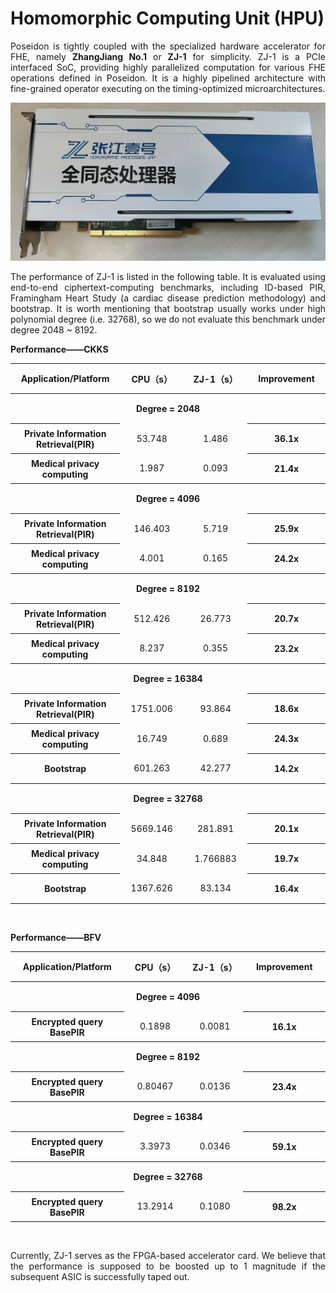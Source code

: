 # Homomorphic Computing Unit (HPU)

<div style="text-align: justify">


Poseidon is tightly coupled with the specialized hardware accelerator for FHE, namely **ZhangJiang No.1** or **ZJ-1** for simplicity. ZJ-1 is a PCIe interfaced SoC, providing highly parallelized computation for various FHE operations defined in Poseidon. It is a highly pipelined architecture with fine-grained operator executing on the timing-optimized microarchitectures. 

![Alt text](ZJ1.png)

The performance of ZJ-1 is listed in the following table. It is evaluated using end-to-end ciphertext-computing benchmarks, including ID-based PIR, Framingham Heart Study (a cardiac disease prediction methodology) and bootstrap. It is worth mentioning that bootstrap usually works under high polynomial degree (i.e. 32768), so we do not evaluate this benchmark under degree 2048 ~ 8192.

 
**Performance——CKKS**

<tbody> 
<table>
  <tr style="width:1300px; text-align:center; vertical-align:middle;height:40px;">
    <th style="width:1300px; text-align:center; vertical-align:middle;height:40px;" >
    Application/Platform 
    </th>
    <th style="width:1300px; text-align:center; vertical-align:middle;height:40px;">
    CPU（s） 
    </th>
    <th style="width:1300px; text-align:center; vertical-align:middle;height:40px;" >
    ZJ-1（s）  
    </th>
    <th style="width:1300px; text-align:center; vertical-align:middle;height:40px;" >
    Improvement     
    </th>
  </tr>
  <tr>
<th  colspan="4" style="width:1300px; text-align:center; vertical-align:middle;height:40px;">
Degree = 2048
</th>
 </tr>
  <tr style="width:1300px; text-align:center; vertical-align:middle;height:40px;" >
    <th style="width:1300px; text-align:center; vertical-align:middle;height:40px;" >
    Private Information Retrieval(PIR)
    </th >
    <td style="width:1300px; text-align:center; vertical-align:middle;height:40px;" >
      53.748
    </td>
    <td style="width:1300px; text-align:center; vertical-align:middle;height:40px;" >
      1.486
    </td>
    <th style="width:1300px; text-align:center; vertical-align:middle;height:40px;" >
      36.1x
    </th>
  </tr>
 <tr>
    <th style="width:1300px; text-align:center; vertical-align:middle;height:40px;" >
    Medical privacy computing
    </th>
    <td style="width:1300px; text-align:center; vertical-align:middle;height:40px;" >
      1.987
    </td>
    <td style="width:1300px; text-align:center; vertical-align:middle;height:40px;" >
      0.093
    </td>
    <th style="width:1300px; text-align:center; vertical-align:middle;height:40px;" >
      21.4x
    </th>
  </tr>

  <tr>
<th  colspan="4" style="width:1300px; text-align:center; vertical-align:middle;height:40px;">
Degree = 4096
</th>
 </tr>
  <tr style="width:1300px; text-align:center; vertical-align:middle;height:40px;" >
    <th style="width:1300px; text-align:center; vertical-align:middle;height:40px;" >
    Private Information Retrieval(PIR)
    </th >
    <td style="width:1300px; text-align:center; vertical-align:middle;height:40px;" >
      146.403
    </td>
    <td style="width:1300px; text-align:center; vertical-align:middle;height:40px;" >
      5.719
    </td>
    <th style="width:1300px; text-align:center; vertical-align:middle;height:40px;" >
      25.9x
    </th>
  </tr>
 <tr>
    <th style="width:1300px; text-align:center; vertical-align:middle;height:40px;" >
    Medical privacy computing
    </th>
    <td style="width:1300px; text-align:center; vertical-align:middle;height:40px;" >
      4.001
    </td>
    <td style="width:1300px; text-align:center; vertical-align:middle;height:40px;" >
      0.165
    </td>
    <th style="width:1300px; text-align:center; vertical-align:middle;height:40px;" >
      24.2x
    </th>
  </tr>

  <tr>
<th  colspan="4" style="width:1300px; text-align:center; vertical-align:middle;height:40px;">
Degree = 8192
</th>
 </tr>
  <tr style="width:1300px; text-align:center; vertical-align:middle;height:40px;" >
    <th style="width:1300px; text-align:center; vertical-align:middle;height:40px;" >
    Private Information Retrieval(PIR)
    </th >
    <td style="width:1300px; text-align:center; vertical-align:middle;height:40px;" >
      512.426
    </td>
    <td style="width:1300px; text-align:center; vertical-align:middle;height:40px;" >
      26.773
    </td>
    <th style="width:1300px; text-align:center; vertical-align:middle;height:40px;" >
      20.7x
    </th>
  </tr>
 <tr>
    <th style="width:1300px; text-align:center; vertical-align:middle;height:40px;" >
    Medical privacy computing
    </th>
    <td style="width:1300px; text-align:center; vertical-align:middle;height:40px;" >
      8.237
    </td>
    <td style="width:1300px; text-align:center; vertical-align:middle;height:40px;" >
      0.355
    </td>
    <th style="width:1300px; text-align:center; vertical-align:middle;height:40px;" >
      23.2x
    </th>
  </tr>
  <tr>
<th  colspan="4" style="width:1300px; text-align:center; vertical-align:middle;height:40px;">
Degree = 16384
</th>
 </tr>
  <tr style="width:1300px; text-align:center; vertical-align:middle;height:40px;" >
    <th style="width:1300px; text-align:center; vertical-align:middle;height:40px;" >
    Private Information Retrieval(PIR)
    </th >
    <td style="width:1300px; text-align:center; vertical-align:middle;height:40px;" >
      1751.006
    </td>
    <td style="width:1300px; text-align:center; vertical-align:middle;height:40px;" >
      93.864
    </td>
    <th style="width:1300px; text-align:center; vertical-align:middle;height:40px;" >
      18.6x
    </th>
  </tr>
 <tr>
    <th style="width:1300px; text-align:center; vertical-align:middle;height:40px;" >
    Medical privacy computing
    </th>
    <td style="width:1300px; text-align:center; vertical-align:middle;height:40px;" >
      16.749
    </td>
    <td style="width:1300px; text-align:center; vertical-align:middle;height:40px;" >
      0.689
    </td>
    <th style="width:1300px; text-align:center; vertical-align:middle;height:40px;" >
      24.3x
    </th>
  </tr>
 <tr>
    <th style="width:1300px; text-align:center; vertical-align:middle;height:40px;" >
    Bootstrap
    </th>
    <td style="width:1300px; text-align:center; vertical-align:middle;height:40px;" >
      601.263
    </td>
    <td style="width:1300px; text-align:center; vertical-align:middle;height:40px;" >
      42.277
    </td>
    <th style="width:1300px; text-align:center; vertical-align:middle;height:40px;" >
      14.2x
    </th>
  </tr>
    <tr>
<th  colspan="4" style="width:1300px; text-align:center; vertical-align:middle;height:40px;">
Degree = 32768
</th>
 </tr>
  <tr style="width:1300px; text-align:center; vertical-align:middle;height:40px;" >
    <th style="width:1300px; text-align:center; vertical-align:middle;height:40px;" >
    Private Information Retrieval(PIR)
    </th >
    <td style="width:1300px; text-align:center; vertical-align:middle;height:40px;" >
      5669.146
    </td>
    <td style="width:1300px; text-align:center; vertical-align:middle;height:40px;" >
      281.891
    </td>
    <th style="width:1300px; text-align:center; vertical-align:middle;height:40px;" >
      20.1x
    </th>
  </tr>
 <tr>
    <th style="width:1300px; text-align:center; vertical-align:middle;height:40px;" >
    Medical privacy computing
    </th>
    <td style="width:1300px; text-align:center; vertical-align:middle;height:40px;" >
      34.848
    </td>
    <td style="width:1300px; text-align:center; vertical-align:middle;height:40px;" >
      1.766883
    </td>
    <th style="width:1300px; text-align:center; vertical-align:middle;height:40px;" >
      19.7x
    </th>
  </tr>
 <tr>
    <th style="width:1300px; text-align:center; vertical-align:middle;height:40px;" >
    Bootstrap
    </th>
    <td style="width:1300px; text-align:center; vertical-align:middle;height:40px;" >
      1367.626
    </td>
    <td style="width:1300px; text-align:center; vertical-align:middle;height:40px;" >
      83.134
    </td>
    <th style="width:1300px; text-align:center; vertical-align:middle;height:40px;" >
      16.4x
    </th>
  </tr>
 </tbody> 
</table>
<br>

**Performance——BFV**

<tbody> 
<table>
<tr style="width:1300px; text-align:center; vertical-align:middle;height:40px;">
    <th style="width:1300px; text-align:center; vertical-align:middle;height:40px;" >
    Application/Platform 
    </th>
    <th style="width:1300px; text-align:center; vertical-align:middle;height:40px;">
    CPU（s） 
    </th>
    <th style="width:1300px; text-align:center; vertical-align:middle;height:40px;" >
    ZJ-1（s）  
    </th>
    <th style="width:1300px; text-align:center; vertical-align:middle;height:40px;" >
    Improvement     
    </th>
  </tr>
  <tr>
<th  colspan="4" style="width:1300px; text-align:center; vertical-align:middle;height:40px;">
Degree = 4096
</th>
 </tr>
  <tr style="width:1300px; text-align:center; vertical-align:middle;height:40px;" >
    <th style="width:1300px; text-align:center; vertical-align:middle;height:40px;" >
    Encrypted query BasePIR
    </th >
    <td style="width:1300px; text-align:center; vertical-align:middle;height:40px;" >
      0.1898
    </td>
    <td style="width:1300px; text-align:center; vertical-align:middle;height:40px;" >
      0.0081
    </td>
    <th style="width:1300px; text-align:center; vertical-align:middle;height:40px;" >
      16.1x
    </th>
  </tr>

<tr>
<th  colspan="4" style="width:1300px; text-align:center; vertical-align:middle;height:40px;">
Degree = 8192
</th>
 </tr>
  <tr style="width:1300px; text-align:center; vertical-align:middle;height:40px;" >
    <th style="width:1300px; text-align:center; vertical-align:middle;height:40px;" >
    Encrypted query BasePIR
    </th >
    <td style="width:1300px; text-align:center; vertical-align:middle;height:40px;" >
      0.80467
    </td>
    <td style="width:1300px; text-align:center; vertical-align:middle;height:40px;" >
      0.0136
    </td>
    <th style="width:1300px; text-align:center; vertical-align:middle;height:40px;" >
      23.4x
    </th>
  </tr>

<tr>
<th  colspan="4" style="width:1300px; text-align:center; vertical-align:middle;height:40px;">
Degree = 16384
</th>
 </tr>
  <tr style="width:1300px; text-align:center; vertical-align:middle;height:40px;" >
    <th style="width:1300px; text-align:center; vertical-align:middle;height:40px;" >
    Encrypted query BasePIR
    </th >
    <td style="width:1300px; text-align:center; vertical-align:middle;height:40px;" >
      3.3973
    </td>
    <td style="width:1300px; text-align:center; vertical-align:middle;height:40px;" >
      0.0346
    </td>
    <th style="width:1300px; text-align:center; vertical-align:middle;height:40px;" >
      59.1x
    </th>
  </tr>


  <tr>
<th  colspan="4" style="width:1300px; text-align:center; vertical-align:middle;height:40px;">
Degree = 32768
</th>
 </tr>
  <tr style="width:1300px; text-align:center; vertical-align:middle;height:40px;" >
    <th style="width:1300px; text-align:center; vertical-align:middle;height:40px;" >
    Encrypted query BasePIR
    </th >
    <td style="width:1300px; text-align:center; vertical-align:middle;height:40px;" >
      13.2914
    </td>
    <td style="width:1300px; text-align:center; vertical-align:middle;height:40px;" >
      0.1080
    </td>
    <th style="width:1300px; text-align:center; vertical-align:middle;height:40px;" >
      98.2x
    </th>
  </tr>

</tbody>
</table>

<br>

Currently, ZJ-1 serves as the FPGA-based accelerator card. We believe that the performance is supposed to be boosted up to 1 magnitude if the subsequent ASIC is successfully taped out. 


</div>
